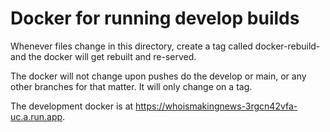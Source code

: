 # Docker for running develop builds

Whenever files change in this directory, create a tag called
docker-rebuild-<version> and the docker will get rebuilt and re-served.

The docker will not change upon pushes do the develop or main, or any other branches for that matter.  It will only change on a tag.

The development docker is at https://whoismakingnews-3rgcn42vfa-uc.a.run.app.
